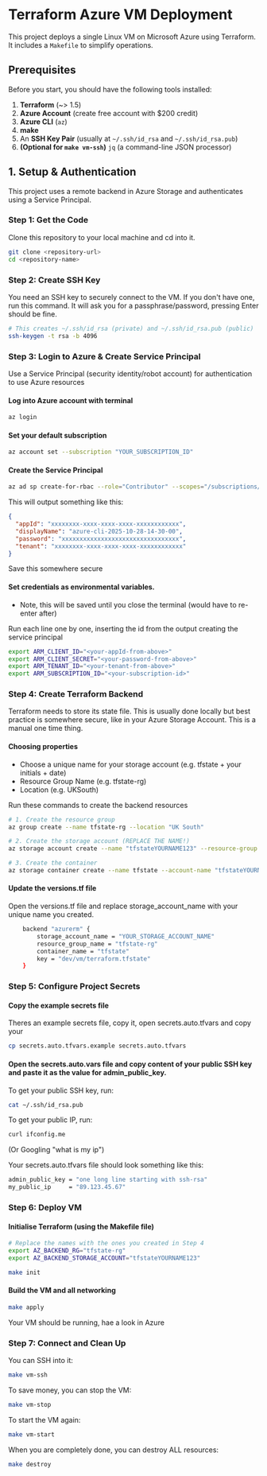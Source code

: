 # Terraform Azure VM Deployment

This project deploys a single Linux VM on Microsoft Azure using Terraform. It includes a `Makefile` to simplify operations.

## Prerequisites

Before you start, you should have the following tools installed:
1.  **Terraform** (~> 1.5)
2.  **Azure Account** (create free account with $200 credit)
3.  **Azure CLI** (`az`)
4.  **make**
5.  An **SSH Key Pair** (usually at `~/.ssh/id_rsa` and `~/.ssh/id_rsa.pub`)
6.  **(Optional for `make vm-ssh`)** `jq` (a command-line JSON processor)

## 1. Setup & Authentication

This project uses a remote backend in Azure Storage and authenticates using a Service Principal.

### Step 1: Get the Code
Clone this repository to your local machine and cd into it.

```bash
git clone <repository-url>
cd <repository-name>
```

### Step 2: Create SSH Key
You need an SSH key to securely connect to the VM. If you don't have one, run this command. It will ask you for a passphrase/password, pressing Enter should be fine.

```bash
# This creates ~/.ssh/id_rsa (private) and ~/.ssh/id_rsa.pub (public)
ssh-keygen -t rsa -b 4096
```

### Step 3: Login to Azure & Create Service Principal
Use a Service Principal (security identity/robot account) for authentication to use Azure resources

#### Log into Azure account with terminal
```bash
az login
```
#### Set your default subscription
```bash
az account set --subscription "YOUR_SUBSCRIPTION_ID"
```

#### Create the Service Principal
```bash
az ad sp create-for-rbac --role="Contributor" --scopes="/subscriptions/YOUR_SUBSCRIPTION_ID"
```

This will output something like this:
```json
{
  "appId": "xxxxxxxx-xxxx-xxxx-xxxx-xxxxxxxxxxxx",
  "displayName": "azure-cli-2025-10-28-14-30-00",
  "password": "xxxxxxxxxxxxxxxxxxxxxxxxxxxxxxxxx",
  "tenant": "xxxxxxxx-xxxx-xxxx-xxxx-xxxxxxxxxxxx"
}
```

Save this somewhere secure

#### Set credentials as environmental variables. 
* Note, this will be saved until you close the terminal (would have to re-enter after)

Run each line one by one, inserting the id from the output creating the service principal

```bash
export ARM_CLIENT_ID="<your-appId-from-above>"
export ARM_CLIENT_SECRET="<your-password-from-above>"
export ARM_TENANT_ID="<your-tenant-from-above>"
export ARM_SUBSCRIPTION_ID="<your-subscription-id>"
```


### Step 4: Create Terraform Backend
Terraform needs to store its state file. This is usually done locally but best practice is somewhere secure, like in your Azure Storage Account. This is a manual one time thing.

#### Choosing properties
 + Choose a unique name for your storage account (e.g. tfstate + your initials + date)
 + Resource Group Name (e.g. tfstate-rg)
 + Location (e.g. UKSouth)

Run these commands to create the backend resources
```bash
# 1. Create the resource group
az group create --name tfstate-rg --location "UK South"

# 2. Create the storage account (REPLACE THE NAME!)
az storage account create --name "tfstateYOURNAME123" --resource-group tfstate-rg --location "UK South" --sku Standard_LRS

# 3. Create the container
az storage container create --name tfstate --account-name "tfstateYOURNAME123"
```

#### Update the versions.tf file
Open the versions.tf file and replace storage_account_name with your unique name you created.
```bash
    backend "azurerm" {
        storage_account_name = "YOUR_STORAGE_ACCOUNT_NAME"
        resource_group_name = "tfstate-rg"
        container_name = "tfstate"
        key = "dev/vm/terraform.tfstate"
    }
```

### Step 5: Configure Project Secrets
#### Copy the example secrets file
Theres an example secrets file, copy it, open secrets.auto.tfvars and copy your
```bash
cp secrets.auto.tfvars.example secrets.auto.tfvars
```

#### Open the secrets.auto.vars file and copy content of your public SSH key and paste it as the value for admin_public_key.
To get your public SSH key, run:
```bash
cat ~/.ssh/id_rsa.pub
```

To get your public IP, run:
```bash
curl ifconfig.me
```
(Or Googling "what is my ip")


Your secrets.auto.tfvars file should look something like this:
```bash
admin_public_key = "one long line starting with ssh-rsa"
my_public_ip     = "89.123.45.67"
```

### Step 6: Deploy VM
#### Initialise Terraform (using the Makefile file)
```bash
# Replace the names with the ones you created in Step 4
export AZ_BACKEND_RG="tfstate-rg"
export AZ_BACKEND_STORAGE_ACCOUNT="tfstateYOURNAME123"

make init
```

#### Build the VM and all networking
```bash
make apply
```

Your VM should be running, hae a look in Azure

### Step 7: Connect and Clean Up
You can SSH into it:
```bash
make vm-ssh
```

To save money, you can stop the VM:
```bash
make vm-stop
```

To start the VM again:
```bash
make vm-start
```

When you are completely done, you can destroy ALL resources:
```bash
make destroy
```
